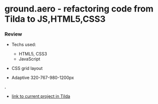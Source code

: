 # ground.aero - refactoring code from Tilda to JS,HTML5,CSS3

### Review

- Techs used:

  - HTML5, CSS3
  - JavaScript

- CSS grid layout

- Adaptive 320-767-980-1200px
  <!-- - File structure / BEM/CSS3 -->
  <!-- - Imgs optimisation -->

**.**

- [link to current project in Tilda](http://ground.aero)

<!-- - [current refactoring](https://ground-aero.github.io/ground.aero/) -->

